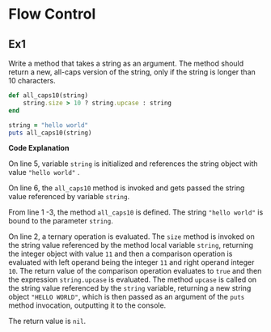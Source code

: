 # Flow Control

## Ex1

Write a method that takes a string as an argument. The method should return a new, all-caps version of the string, only if the string is longer than 10 characters.

```ruby
def all_caps10(string)
	string.size > 10 ? string.upcase : string
end

string = "hello world"
puts all_caps10(string)
```

**Code Explanation**

On line 5, variable `string` is initialized and references the string object with value `"hello world"` .

On line 6, the `all_caps10` method is invoked and gets passed the string value referenced by variable `string`.

From line 1 -3, the method `all_caps10` is defined. The string `"hello world"` is bound to the parameter `string`.

On line 2, a ternary operation is evaluated. The `size` method is invoked on the string value referenced by the method local variable `string`, returning the integer object with value `11` and then a comparison operation is evaluated with left operand being the integer `11` and right operand integer `10`. The return value of the comparison operation evaluates to `true` and then the expression `string.upcase` is evaluated. The method `upcase` is called on the string value referenced by the `string` variable, returning a new string object `"HELLO WORLD"`, which is then passed as an argument of the `puts` method invocation, outputting it to the console.

The return value is `nil`.

